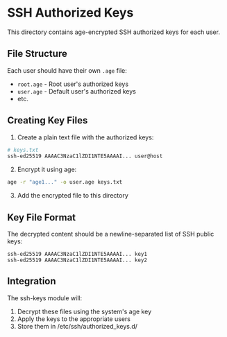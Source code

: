 # SSH Authorized Keys

This directory contains age-encrypted SSH authorized keys for each user.

## File Structure

Each user should have their own `.age` file:
- `root.age` - Root user's authorized keys
- `user.age` - Default user's authorized keys
- etc.

## Creating Key Files

1. Create a plain text file with the authorized keys:
```bash
# keys.txt
ssh-ed25519 AAAAC3NzaC1lZDI1NTE5AAAAI... user@host
```

2. Encrypt it using age:
```bash
age -r "age1..." -o user.age keys.txt
```

3. Add the encrypted file to this directory

## Key File Format

The decrypted content should be a newline-separated list of SSH public keys:
```
ssh-ed25519 AAAAC3NzaC1lZDI1NTE5AAAAI... key1
ssh-ed25519 AAAAC3NzaC1lZDI1NTE5AAAAI... key2
```

## Integration

The ssh-keys module will:
1. Decrypt these files using the system's age key
2. Apply the keys to the appropriate users
3. Store them in /etc/ssh/authorized_keys.d/
